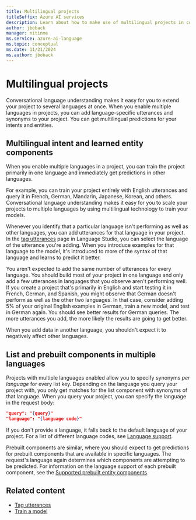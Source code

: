 ```yaml
---
title: Multilingual projects
titleSuffix: Azure AI services
description: Learn about how to make use of multilingual projects in conversational language understanding.
author: jboback
manager: nitinme
ms.service: azure-ai-language
ms.topic: conceptual
ms.date: 11/21/2024
ms.author: jboback
---
```


# Multilingual projects

Conversational language understanding makes it easy for you to extend your project to several languages at once. When you enable multiple languages in projects, you can add language-specific utterances and synonyms to your project. You can get multilingual predictions for your intents and entities.

## Multilingual intent and learned entity components

When you enable multiple languages in a project, you can train the project primarily in one language and immediately get predictions in other languages.

For example, you can train your project entirely with English utterances and query it in French, German, Mandarin, Japanese, Korean, and others. Conversational language understanding makes it easy for you to scale your projects to multiple languages by using multilingual technology to train your models.

Whenever you identify that a particular language isn't performing as well as other languages, you can add utterances for that language in your project. In the [tag utterances](../how-to/tag-utterances.md) page in Language Studio, you can select the language of the utterance you're adding. When you introduce examples for that language to the model, it's introduced to more of the syntax of that language and learns to predict it better.

You aren't expected to add the same number of utterances for every language. You should build most of your project in one language and only add a few utterances in languages that you observe aren't performing well. If you create a project that's primarily in English and start testing it in French, German, and Spanish, you might observe that German doesn't perform as well as the other two languages. In that case, consider adding 5% of your original English examples in German, train a new model, and test in German again. You should see better results for German queries. The more utterances you add, the more likely the results are going to get better.

When you add data in another language, you shouldn't expect it to negatively affect other languages.

## List and prebuilt components in multiple languages

Projects with multiple languages enabled allow you to specify synonyms *per language* for every list key. Depending on the language you query your project with, you only get matches for the list component with synonyms of that language. When you query your project, you can specify the language in the request body:

```json
"query": "{query}"
"language": "{language code}"
```

If you don't provide a language, it falls back to the default language of your project. For a list of different language codes, see [Language support](../language-support.md).

Prebuilt components are similar, where you should expect to get predictions for prebuilt components that are available in specific languages. The request's language again determines which components are attempting to be predicted. For information on the language support of each prebuilt component, see the [Supported prebuilt entity components](../prebuilt-component-reference.md).

## Related content

* [Tag utterances](../how-to/tag-utterances.md) 
* [Train a model](../how-to/train-model.md)
